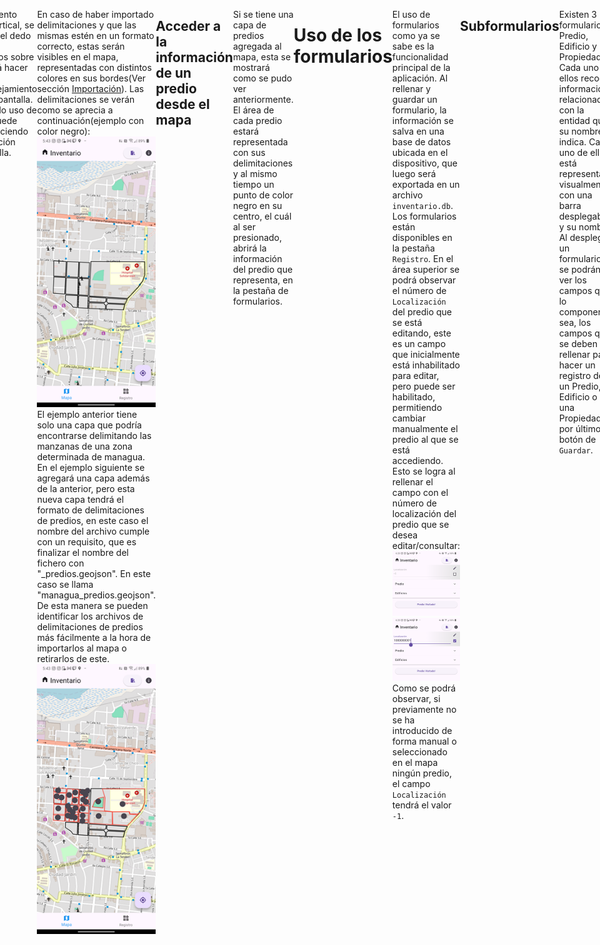 <style>
    #imagenLogo{
        width: 300px;
    }
    .container{
        display: flex;
        flex-direction: column;
  justify-content: center;
  align-items: center;
  height: 100vh;
    }
    .small-header{
        font-size: x-large;
        font-weight: 600;
    }
    .divider{
        width: 80vw;
        background-color: gray;
        height: 1px;
        justify-self: center;

    }
</style>

<div class="container">

<img id="imagenLogo" src="../Graphics/logo.png" alt="logo de la aplicación Inventario"> 
<center>


<span class="small-header"> 
Inventario 
</span>

Manual para el usuario
</center>
</div>

<div class="divider"></div>

<!-- TOC --> 

- [Instalación y primeros pasos](#instalación-y-primeros-pasos)
  - [Instalación](#instalación)
  - [Apariencia y Componentes básicos](#apariencia-y-componentes-básicos)
  - [Importación/Exportación](#importaciónexportación)
      - [Importación](#importación)
      - [Exportación de la Base de Datos](#exportación-de-la-base-de-datos)
      - [Limpieza de la Base de Datos](#limpieza-de-la-base-de-datos)
- [Uso del mapa](#uso-del-mapa)
  - [Acceder a la información de un predio desde el mapa](#acceder-a-la-información-de-un-predio-desde-el-mapa)
- [Uso de los formularios](#uso-de-los-formularios)
  - [Subformularios](#subformularios)
  - [Rellenado](#rellenado)
  - [Guardado](#guardado)
  - [Edición](#edición)
  - [Eliminación](#eliminación)
  - [Sobrescritura de datos](#sobrescritura-de-datos)
  - [Marcar un predio como visitado](#marcar-un-predio-como-visitado)
- [Exportación de datos](#exportación-de-datos)
- [Solución a problemas comunes](#solución-a-problemas-comunes)
  - [Más de un mapa en la carpeta de mapas](#más-de-un-mapa-en-la-carpeta-de-mapas)
  - [Cambiar el nombre del encuestador](#cambiar-el-nombre-del-encuestador)
  - [No se muestran los predios en el formato correcto en el mapa](#no-se-muestran-los-predios-en-el-formato-correcto-en-el-mapa)
  - [La aplicación no abre la primera vez](#la-aplicación-no-abre-la-primera-vez)
- [Sección para desarrolladores](#sección-para-desarrolladores)
  - [Formato de entrada de archivos](#formato-de-entrada-de-archivos)
      - [Mapa](#mapa)
      - [Delimitaciones](#delimitaciones)
      - [Servicio de Maestro de Licencias Comerciales.](#servicio-de-maestro-de-licencias-comerciales)
  - [Estructura de la Base de Datos](#estructura-de-la-base-de-datos)
  - [Almacenamiento de campos](#almacenamiento-de-campos)



<!-- /TOC -->

# Instalación y primeros pasos
La aplicación se distribuirá a los usuarios encuestadores en dos versiones, una con un tamaño de alrededor de 200mb y la otra con alrededor de 26mb. Ambas versiones funcionan de igual manera, en lo único que difieren es en que la de mayor tamaño viene con un mapa de la ciudad de managua incluido dentro de la aplicación, por lo que al instalar esta versión, no hará falta importar el mapa por separado, en caso de poder conformarse con el mapa que trae originalmente. En lo que sigue se tratarán ambas versiones de la aplicación como la misma.
![](graphics/versiones_app.png)
## Instalación
El proceso de instalación es bastante fácil, aunque en ocasiones, en versiones de Android puede incluir un paso extra de análisis o escaneo del archivo apk.
En las siguientes instrucciones interactivas, se explica a detalle con imágenes, el proceso de instalación.
<style>
  body{
    max-width: 1000px;
    /* align-content: center; */
    display: flex;
    /* flex-direction: column; */
    justify-content: center;
    justify-self: center;
    /* justify-items: center; */
  }
    .carousel-container{
        font-family: Arial, sans-serif;
        width: fit-content;
        justify-self: center;
        border-radius: 10px;
        box-shadow: 0 0 10px rgba(0, 0, 0, 0.336);
        /* background: #f2f2f2; */
        background: white;
    }

    .carousel {
      min-width: 400px;
      max-width: 800px;
      position: relative;
      overflow: hidden;
    }

    .carousel-slide {
      /* display: none; */
      text-align: center;
      padding: 20px;
      display: flex;
      height: fit-content;
      break-inside: avoid;   /* moderno */
    page-break-inside: avoid; /* compatibilidad */
      /* flex-direction: row; */
    }

    .carousel-slide img {
      border-radius: 8px;
      margin-right: 20px;
      width: auto;
      /* cursor: zoom-in; */
      height: 300px;
      align-self: start;
      margin-top: 15px;
      /* float: left; */
    }

    .carousel-slide p {
      margin-top: 10px;
      /* font-size: 16px; */
      text-align: start;
      float: right;
      max-width: 70%;
    }

  </style>
<body>
<div class="carousel-container">
    <div class="carousel">
        <div class="carousel-slide">
            <img src="graphics/1_aplicacion_en_archivos.png" alt="Imagen 1">
            <p>Aquí podemos apreciar la aplicación ya descargada. Presionamos sobre ella para comenzar 
                el proceso de instalación</p>
        </div>
        <div class="carousel-slide">
            <img src="graphics/2_aplicacion_instalandose.png" alt="Imagen 2">
            <p>Esperamos hasta que se instale la aplicación, debería aparecer una barra de carga informando
                el transcurso de la instalación.</p>
        </div>
        <div class="carousel-slide">
            <img src="graphics/3_aplicacion_instalada_mensaje.png" alt="Imagen 3">
            <p>Una vez terminada la instalación al ver un mensaje de confirmación, se puede continuar al proceso 
                de configuración. ya dentro de la aplicación.</p>
        </div>
        <div class="carousel-slide">
            <img src="graphics/4_aplicacion_instalada_escritorio.png" alt="Imagen 4">
            <p>Una vez instalada la aplicación debería aparecer en el dispositivo con el icono del logo de la aplicación.</p>
        </div>
        <div class="carousel-slide">
            <img src="graphics/6_pantalla_introduccion_nombre_encuestador.png" alt="Imagen 5">
            <p>Esta es la primera pantalla dentro de la aplicación. Esta pantalla solamente se verá la primera 
                vez que se entra en la aplicación.</p>
        </div>
        <div class="carousel-slide">
            <img src="graphics/7_pantalla_introduccion_nombre_encuestador_rellenado.png" alt="Imagen 6">
            <p> Una vez que se introduce el nombre del encuestador que operará 
                la aplicación en el dispositivo actual y se continúe, el nombre y los apellidos introducidos 
                quedarán registrados en la base de datos de la aplicación, y cada vez que se exporten los datos recogidos, 
                el nombre y los apellidos del encuestador serán adjuntados a esta base de datos exportada. Aunque se utilice la 
                herramienta "Limpiar Base de Datos", los datos del encuestador permanecerán intactos. Si se tiene algún problema con esto, consultar la sección <a href="#cambiar-el-nombre-del-encuestador">Cambiar el nombre del encuestador</a> </p>
        </div>
        <div class="carousel-slide">
            <img src="graphics/8_pantalla_de_inicio_no_se_pudo_cargar_el_mapa.png" alt="Imagen 7">
            <p>Si se tiene la version de la aplicación que no incluye el mapa(la que pesa alrededor de 26 mb), 
                inicialmente la aplicación no tendrá mapa cargado y por ende se mostrará en lugar del mapa, este mensaje de error. 
                En los pasos siguientes se explica como cargar el mapa de manera adecuada.</p>
        </div>
        <div class="carousel-slide">
            <img src="graphics/9_Carpeta_CADIC.png" alt="Imagen 8">
            <p>Al entrar por primera vez en la aplicación, se crear una carpeta llamada 'CADIC' dentro del directorio raíz del dispositivo. 
                Esta contiene tres subcarpetas: 'Maps', 'Delimitaciones' y 'Exportado'. Este es el directorio que la aplicación tiene para 
                importar los recursos que necesita y exportar los datos recogidos, por lo tanto, en estas tres subcarpetas estarán el mapa 
                en formato de archivo con extensión '.mbtiles', las delimitaciones, cada una con extensión '.geojson', y última base de datos 
                exportada; en las carpetas 'Maps', 'Delimitaciones' y 'Exportado' respectivamente.
            </p>
        </div>
        <div class="carousel-slide">
            <img src="graphics/10_boton_importacion_exportacion.png" alt="Imagen 9">
            <p>Para importar un mapa, se deberá proceder de manera manual, colocando el archivo con extensión '.mbtiles' que representa
                el mapa, en la carpeta 'CADIC/Maps' explicada en el paso anterior; o se podrá proseguir con una opción ofrecida dentro 
                de la propia aplicación que se encarga de dejar al usuario seleccionar el mapa del sistema de archivos del dispositivo 
                y automáticamente copiar el archivo para la carpeta adecuada. Para acceder a esta última opción, se deberá primero presionar 
                en el botón que despliega y agrupa las opciones de importación/exportación, este se podrá ver señalado en la imagen.
            </p>
        </div>
        <div class="carousel-slide">
            <img src="graphics/11_boton_cargar_el_mapa.png" alt="Imagen 10">
            <p>Aquí se pueden observar las opciones de importación/exportación de la aplicación. Aquí estarán las funcionalidades de 
                utilidad para importar un mapa, importar una capa de delimitaciones, exportar la base de datos y limpiar la base de datos. 
                En esta ocación utilizaremos la función de importar un mapa. Cuando esta opción es seleccionada, debería mostrarse el selector 
                de archivos del dispositivo, dando la opción de buscar el archivo del mapa de dentro del almacenamiento.
            </p>
        </div>
        <div class="carousel-slide">
            <img src="graphics/12_mapa_cargado_mensaje.png" alt="Imagen 11">
            <p>Luego de haber seleccionado el archivo del mapa desde el selector de archivos, debería salir un mensaje de confirmación de 
                importación en una barra auxiliar con fondo negro cerca de la parte inferior de la pantalla. Si esto no ocurre, es recomendable 
                copiar el mapa manualmente hacia la carpeta 'CADIC/Maps/'.
            </p>
        </div>
        <div class="carousel-slide">
            <img src="graphics/13_mapa_cargado_archivo.png" alt="Imagen 12">
            <p>Después de haber importado el mapa con la funcionalidad en cuestión, debería haberse copiado y quedado en la carpeta 'CADIC/Maps/' 
                como se muestra en la imagen.
            </p>
        </div>
        <div class="carousel-slide">
            <img src="graphics/14_mapa_cargado_visual.png" alt="Imagen 13">
            <p>Al comprobar que el mapa está efectivamente en el lugar dicho. En caso de no haber cerrado la aplicación, se debería hacer, así 
                se cargará el mapa de manera apropiada al reabrirla. Luego de esto, el mapa cargará correctamente como se muestra en la imagen.
            </p>
        </div>
    </div>
</div>


## Apariencia y Componentes básicos
**Nombre de la aplicación**: En la esquina superior izquierda de la aplicación, en cualquier momento, saldrá "Inventario" junto a un icono de una casa pequeña.
![nombre aplicación](graphics/nombre_aplicacion.png)

\
\
**Pestañas `Mapa` y `Registro`**: Todo el tiempo se puede cambiar de pestaña para acceder a la función del mapa o de registro de formularios. La pestaña activa se resaltará en color azul.
![tabs](graphics/tabs.png)

\
\
**Botón de Importación-Exportación**: Con este botón accederemos a una lista de opciones de importación/exportación de datos. Estas opciones son: `Importar mapa`, `Importar capa de delimitaciones`, `Exportar BD` y `Limpiar BD`. Este botón está en la esquina superior derecha de la aplicación.
![](graphics/boton_importacion_exportacion.png)

\
\
**Botón de Información**: Este se encuentra en la parte superior derecha de la aplicación, a la derecha del botón de importación/exportación. Este nos dará información de utilidad como ................
![](graphics/boton_informacion.png)

\
\
**Mapa**: en la región central de la aplicación, cuando la pestaña `Mapa` está activa, se podrá ver el mapa. Para la navegación sobre este, estarán disponibles los gestos generales de navegación sobre mapas en dispositivos de pantalla táctil, acercamiento/alejamiento/rotación usando dos dedos y desplazamiento usando un dedo.
![](graphics/mapa.png)

\
\
**Botón de ubicación**: En el mapa se puede apreciar un botón con un icono de objetivo en la esquina inferior derecha. Este botón se mostrará siempre que el mapa haya sido cargado correctamente y se esté mostrando, y ayuda a llevar la vista del mapa hacia la localización del usuario en tiempo real.
![](graphics/boton_ubicacion.png)

\
\
**Formularios**:
La visa de formularios se mostrará cuando la pestaña 'Registro' esté activa. Aquí se podrán ver los tres subformularios que constituyen la parte principal de la aplicación: Predio, Edificio y Propiedad. No siempre estarán visibles los tres subformularios, esto depende de varias cosas explicadas en la sección [Uso de los formularios](#uso-de-los-formularios).
![](graphics/vista_formularios.png)
## Importación/Exportación
Las cuarto opciones de importación/exportación estarán disponibles en una lista de botones que sale al presionar el botón de importación exportación. Estas cuatro opciones se observan a continuación como mismo aparecen en la aplicación:
![](graphics/opciones_importacion_exportacion.png)
#### Importación
Tanto en la opción de `Importar Mapa` como para `Importar capa de Delimitaciones`, al presionar en el botón correspondiente, se abrirá el selector de archivos. Podremos escoger, para el caso de un mapa, un archivo con extensión '.mbtiles' y para el caso de las delimitaciones, un archivo con extensión '.geojson'. En caso que haya un mapa ya importado, se quiera importar otro y hayan problemas, consultar la sección [Más de un mapa en la carpeta de mapas](#más-de-un-mapa-en-la-carpeta-de-mapas). Se pueden importar la cantidad de capas de delimitaciones que se deseen, aunque a partir de 4 no serán del todo distinguibles entre ellas por la similitud entre colores que pueda haber. Al importar una o varias capas de delimitación, estas aparecerán en el mapa (si tienen el formato correcto) con el contorno de un color diferente para cada capa(archivo). En el caso de los predios, se representarán de color rojo por defecto y verde en caso de haber sido marcados como visitados (ver sección [Marcar un predio como visitado](#marcar-un-predio-como-visitado)). También en cualquiera de los casos, los predios tendrán un punto en el centro. Estos sirven para acceder a su información al ser presionados (Ver [Uso del mapa](#uso-del-mapa)).
#### Exportación de la Base de Datos
Al seleccionar la opción `Exportar BD`, esta acción se realizará inmediatamente recibiendo un mensaje de confirmación en una barra auxiliar. La ruta de exportación es fija, por lo tanto el archivo que contiene la base de datos exportada siempre estará ubicado en la carpeta 'CADIC/Exportado' en el directorio raíz del dispositivo. El resultado de esta operación deberá crear un archivo llamado 'inventario.db' en la carpeta indicada como se muestra a continuación:
![](graphics/exportacion_BD.png)
La base de datos al exportarse NO se elimina, por lo tanto, en caso de querer eliminarse, deberá hacerse esto de manera manual con la opción [Limpieza de la BD](#limpieza-de-la-base-de-datos)
#### Limpieza de la Base de Datos
Esta opción limpiará la base de datos, borrando TODOS los datos recogidos sobre los predios, edificios y propiedades. Esta acción no es reversible, por tal motivo se muestra un mensaje de advertencia antes de proseguir con la eliminación para confirmar que el usuario no se equivocó al presionar este botón.
![](graphics/mensaje_confirmacion_limpieza_BD.png)
# Uso del mapa
La navegación por el mapa, como ya se explicó, tiene habilitados los gestos que normalmente se usan en la navegación digital cartográfica de forma genérica. 
- Para desplazamiento horizontal y/o vertical, se deberá arrastrar el dedo por el mapa.
- Usando dos dedos sobre el mapa se podrá hacer un acercamiento/alejamiento "pellizcando" la pantalla. 
- También haciendo uso de dos dedos, se puede rotar el mapa, haciendo un gesto de rotación tocando la pantalla. 

En caso de haber importado delimitaciones y que las mismas estén en un formato correcto, estas serán visibles en el mapa, representadas con distintos colores en sus bordes(Ver sección [Importación](#importación)). Las delimitaciones se verán como se aprecia a continuación(ejemplo con color negro):
![](graphics/mapa_delimitaciones.png)
El ejemplo anterior tiene solo una capa que podría encontrarse delimitando las manzanas de una zona determinada de managua. En el ejemplo siguiente se agregará una capa además de la anterior, pero esta nueva capa tendrá el formato de delimitaciones de predios, en este caso el nombre del archivo cumple con un requisito, que es finalizar el nombre del fichero con "_predios.geojson". En este caso se llama "managua_predios.geojson". De esta manera se pueden identificar los archivos de delimitaciones de predios más fácilmente a la hora de importarlos al mapa o retirarlos de este.
![](graphics/mapa_delimitaciones_predios.png)
## Acceder a la información de un predio desde el mapa
Si se tiene una capa de predios agregada al mapa, esta se mostrará como se pudo ver anteriormente. El área de cada predio estará representada con sus delimitaciones y al mismo tiempo un punto de color negro en su centro, el cuál al ser presionado, abrirá la información del predio que representa, en la pestaña de formularios.
# Uso de los formularios
El uso de formularios como ya se sabe es la funcionalidad principal de la aplicación. Al rellenar y  guardar un formulario, la información se salva en una base de datos ubicada en el dispositivo, que luego será exportada en un archivo `inventario.db`. Los formularios están disponibles en la pestaña `Registro`. En el área superior se podrá observar el número de `Localización` del predio que se está editando, este es un campo que inicialmente está inhabilitado para editar, pero puede ser habilitado, permitiendo cambiar manualmente el predio al que se está accediendo. Esto se logra al rellenar el campo con el número de localización del predio que se desea editar/consultar:
![](graphics/campos/numero_localizacion.png) ![](graphics/campos/numero_localizacion_edicion_manual.png)
Como se podrá observar, si previamente no se ha introducido de forma manual o seleccionado en el mapa ningún predio, el campo `Localización` tendrá el valor `-1`.
## Subformularios
Existen 3 formularios, Predio, Edificio y Propiedad. Cada uno de ellos recoge información relacionada con la entidad que su nombre indica. Cada uno de ellos está representado visualmente con una barra desplegable y su nombre. Al desplegar un formulario, se podrán ver los campos que lo componen, o sea, los campos que se deben rellenar para hacer un registro de un Predio, un Edificio o una Propiedad; y por último un botón de `Guardar`.
## Rellenado
Cada campo, según su nombre, sugiere qué tipo de datos admite, aunque también se puede determinar si es un campo numérico, de texto, de fecha, imagen o de selección; a partir del tipo de teclado o método de entrada que aparece al intentar rellenarlo:
![](graphics/Campos/campo_texto.jpg) ![](graphics/Campos/campo_numero.jpg) ![](graphics/Campos/campo_fecha.jpg) ![](graphics/Campos/campo_imagen.jpg) ![](graphics/Campos/campo_seleccion_simple.jpg) ![](graphics/Campos/campo_seleccion_multiple.jpg)
También existen casillas que al marcarlas, se habilitarán otros campos que no estaban disponibles para ser rellenados. Por ejemplo al marcar la casilla `Tiene más patentes comerciales` en el formulario de Propiedad, se activa (y se vuelve obligatorio rellenar) el campo `Número de patente 2`:
![](graphics/Campos/campo_bool_desactivado.jpg) ![](graphics/Campos/campo_bool_activado.jpg)

## Guardado
Para registrar un Predio, un Edificio o una Propiedad en la base de datos, el formulario correspondiente debe tener correctamente rellenados todos los campos obligatorios que contiene, para que al presionar en el botón `Guardar` se almacenen los datos sin problemas.
Para que un formulario sea válido debe cumplir lo siguiente:
- Todos los campos obligatorios están rellenados con el tipo de valor correcto. Por ejemplo, un campo que admite solo valores enteros, no puede tener un número con decimales.
- En caso de estar habilitada una casilla que active nuevos campos, estos deben estar correctamente rellenados también.
- Si se está editando un edificio ya existente(Ver sección [Edición](#edición)), al cambiar el número de localización de un edificio (asociarlo a otro predio), el predio debe estar ya registrado en la base de datos.

**Notas**: 
- Los campos de selección múltiple pueden no tener ninguna opción seleccionada.
- Los campos específicos `Código CIIU actividad primaria` y `Código CIIU actividad complementaria` en el formulario de Propiedad, estarán siempre inhabilitados, o sea, no son rellenables.
## Edición
Para editar una entidad(Predio, Edificio o Propiedad), ya esta debe estar registrada en la base de datos. 
**Predio**: Para editar un predio, solo se tiene que cambiar el número de localización manualmente o simplemente presionar un predio en el mapa y que nos salga su número de localización en el formulario automáticamente. Luego editamos los campos que querramos variar y presionamos en `Guardar`.
**Edificio**: Para editar un edificio se debe primero que todo seleccionar el predio al que pertenece(seleccionándolo en el mapa o manualmente). Por consiguiente, dentro del área desplegada del formulario de Edificio, saldrá la lista de edificios que tiene el predio seleccionado, en forma de cápsulas como las que se observan a continuación: 
![](graphics/Campos/lista_edificios.jpg)
Para editar un edificio, solo se debe presionar en la cápsula que representa el edificio deseado. Al seleccionar un edificio, la cápsula del edificio seleccionado se resaltará en un color verde. 
![](graphics/Campos/lista_edificios_edicion.jpg)
Esto indica que el edificio está siendo editado. Aquí se puede cambiar cualquiera de los campos que estaban rellenados o no, y presionar luego en el botón `Guardar` para modificar los datos. Al presionar este botón, siempre se advertirá y preguntará si se quiere editar verdaderamente el edificio. En caso que se esté seguro, se presiona aceptar en el mensaje que apareció y se guardarán los datos.
**Propiedad**: Para editar una propiedad de un edificio, debe estar seleccionado el predio al cual este edificio está asociado. También debe estar seleccionado el edificio, y al estarlo, se mostrará en la parte de arriba dentro del formulario de propiedad, la lista de propiedades que tiene asociadas el edificio actual seleccionado. De igual manera, para editar una propiedad, se selecciona de esta lista de propiedades y al estar seleccionada una propiedad esta se resaltará en color verde. 
![](graphics/Campos/lista_propiedades.jpg) ![](graphics/Campos/lista_propiedades_edicion.jpg)
## Eliminación
Para eliminar un edificio o una propiedad se puede presionar en la cruz pequeña a la derecha de cada cápsula de la lista de propiedades o edificios. Luego de hacer esto, se eliminará provisionalmente, pero dando cinco segundos para deshacer la eliminación, durante estos 5 segundos, se verá una barra auxiliar que muestra el tiempo que se tiene y el botón `Deshacer`. Si se presiona en dicho botón, ningún cambio habrá ocurrido, en cambio si pasa el tiempo o se deciden eliminar más propiedades o edificios, se eliminarán de inmediato los datos de esta propiedad/edificio.
## Sobrescritura de datos
**Cambiar un edificio de predio o cambiar el número de edificio de un edificio**: Esta funcionalidad permite cambiar un edificio de localización, o sea, de predio. Esto se utiliza para casos en los que hubo un edificio que se agregó al predio equivocado, evitando tener que eliminar el edificio, el cual puede tener muchas propiedades asignadas, que se tendrían que perder. Al seleccionar un edificio de la lista, se podrá ver un nuevo elemento visual, idéntido al de `Localización`, pero dentro del formulario de Edificio. 
![](graphics/Campos/cambio_predio.jpg)
Este estará inhabilitado inicialmente pero puede ser habilitado en caso de querer cambiar el edificio actual hacia un predio diferente. La única condición es que este predio ya haya sido registrado anteriormente. Siempre que se intente cambiar un edificio de predio, saldrá un mensaje de advertencia como método de doble confirmación de la acción. Si existe un edificio con el mismo número de edificio que el actual siendo editado, saldrá un mensaje con un aspecto muy parecido advirtiendo esto. 
En caso de que se edite el número de edificio y exista un edificio con este número en el predio; o en caso que se asocie el edificio a otro predio y exista un edificio en este nuevo predio con el mismo número de edificio que el edificio actual; en ambos casos se advertirá lo que ocurre y en caso de aceptar a continuar, se sobrescribirá el edificio que se encuentra en el lugar que ocupará el edificio actual, eliminando de forma permanente este edificio y las propiedades que tenga asociadas. Por lo tanto, al cambiar un edificio de predio, se aconseja primeramente revisar el nuevo predio al que se quiere asociar el edificio y revisar qué números de edificio están ocupados.
**Cambiar el número de local de una propiedad**: Al hacer esto, si existe una propiedad en el mismo edificio con el mismo número de local, se advertirá sobre esto mostrándose un cuadro de diálogo, en caso de aceptar, se sobrescribirá la propiedad anterior, eliminándola de manera irreversible.
## Marcar un predio como visitado
En la parte más abajo de la vista de los formularios, se podrá ver el botón `Predio Visitado!`:
![](graphics/Campos/boton_marcar_predio_como_visitado.jpg)

Este botón es una herramienta utilizada meramente por comodidad para el encuestador. Hace que el predio actual se marque en el mapa de color verde. Recordar que los predios están representados de color rojo inicialmente. Esta herramienta debe ser utilizada dentro de la misma ejecución de la aplicación, o sea, que al cerrarse la aplicación y volverse a abrir, seguirán señalado los predios que se marcaron como visitados, pero si se finaliza el proceso de la aplicación y se reinicia, ya no aparecerán marcados en el mapa y se tendrán que marcar desde el principio. Esto ocurre también si el dispositivo decide que debe cerrarla por tener muchas otras aplicaciones o archivos abiertos. 
![](graphics/Campos/predios_no_visitados.jpg) ![](graphics/Campos/predios_visitados_medianamente.jpg) ![](graphics/Campos/predios_visitados.jpg)
# Exportación de datos
Como ya se decía anteriormente, el flujo de la aplicación consiste en: insertar datos, exportarlos, y luego limpiar los datos. Por ende, exportar la base de datos es fundamental. Esto se realiza desde `botón de importación/exportación > Exportar BD`. Al presionar sobre esa opción, directamente se exportará la base de datos `inventario.db` hacia la carpeta 'CADIC/Exportado' en la raíz del dispositivo.
# Solución a problemas comunes
## Más de un mapa en la carpeta de mapas
## Cambiar el nombre del encuestador
## No se muestran los predios en el formato correcto en el mapa
## La aplicación no abre la primera vez
La aplicación puede que no abra la primera vez por dos motivos, uno de ellos es que no se le ha dado permiso para manejar el almacenamiento y escritura de archivos. Esto se soluciona accediendo a `Configuración > Aplicaciones > Permisos > Administrador de permisos > Archivos`. Aquí se mostrarán las aplicaciones que pueden acceder a los archivos. Si no esta Inventario en la lista, asegúrate de que esté. Puede que la lista de aplicaciones que pueden acceder a los archivos no se muestre completa y se tenga que ir a acceder a la opción: `Ver más aplicaciones que pueden acceder a los archivos`. 
El otro motivo por el cuál puede que no se muestre la aplicación es incompatibilidad con esta dada por versiones de Android personalizada por distribuidores o marcas específicas. Por lo general en estas versiones hay una ausencia de los servicios de Google (GMS) que son los que proveen la Google Play Store, Gmail, Google Maps, YouTube y todos los demás servicios de Google


# Sección para desarrolladores
## Formato de entrada de archivos
#### Mapa
#### Delimitaciones
#### Servicio de Maestro de Licencias Comerciales.
## Estructura de la Base de Datos
## Almacenamiento de campos













<script>
  let currentSlide = 0;
  const slides = document.querySelectorAll('.carousel-slide');
  const slidesCount = slides.length;
  const slidesCounter = document.querySelector('#slidesCounter');
  slidesCounter.innerHTML = `${currentSlide + 1}/${slidesCount}`;

  function showSlide(index) {
    slides.forEach((slide, i) => {
      slide.classList.toggle('active', i === index);
    });
    slidesCounter.innerHTML = `${currentSlide + 1}/${slidesCount}`;
  }

  function nextSlide() {
    if (currentSlide >= slidesCount - 1) return;
    currentSlide = (currentSlide + 1) % slidesCount;
    showSlide(currentSlide);
}

function prevSlide() {
    if (currentSlide <= 0) return;
    currentSlide = (currentSlide - 1 + slides.length) % slidesCount;
    showSlide(currentSlide);
  }
</script>